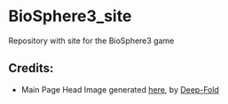 # BioSphere3_site
Repository with site for the BioSphere3 game

## Credits:
- Main Page Head Image generated [here](https://deep-fold.itch.io/space-background-generator/comments), by [Deep-Fold](https://deep-fold.itch.io/)

